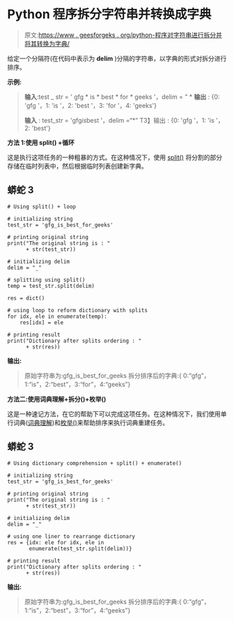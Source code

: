 # Python 程序拆分字符串并转换成字典

> 原文:[https://www . geesforgeks . org/python-程序对字符串进行拆分并将其转换为字典/](https://www.geeksforgeeks.org/python-program-to-split-the-string-and-convert-it-to-dictionary/)

给定一个分隔符(在代码中表示为 **delim** )分隔的字符串，以字典的形式对拆分进行排序。

**示例:**

> **输入**:test _ str = ' gfg * is * best * for * geeks '，delim = " *
> **输出** : {0: 'gfg '，1: 'is '，2: 'best '，3: 'for '，4: 'geeks'}
> 
> **输入** : test_str = 'gfg*is*best '，delim =“*”
> T3】输出 : {0: 'gfg '，1: 'is '，2: 'best'}

**方法 1:使用 split() +循环**

这是执行这项任务的一种粗暴的方式。在这种情况下，使用 [split()](https://www.geeksforgeeks.org/python-string-split/) 将分割的部分存储在临时列表中，然后根据临时列表创建新字典。

## 蟒蛇 3

```
# Using split() + loop

# initializing string
test_str = 'gfg_is_best_for_geeks'

# printing original string
print("The original string is : "
      + str(test_str))

# initializing delim
delim = "_"

# splitting using split()
temp = test_str.split(delim)

res = dict()

# using loop to reform dictionary with splits
for idx, ele in enumerate(temp):
    res[idx] = ele

# printing result
print("Dictionary after splits ordering : "
      + str(res))
```

**输出:**

> 原始字符串为:gfg_is_best_for_geeks
> 拆分排序后的字典:{ 0:“gfg”，1:“is”，2:“best”，3:“for”，4:“geeks”}

**方法二:使用词典理解+拆分()+枚举()**

这是一种速记方法，在它的帮助下可以完成这项任务。在这种情况下，我们使用单行词典([词典理解](https://www.geeksforgeeks.org/python-dictionary-comprehension/))和[枚举()](https://www.geeksforgeeks.org/enumerate-in-python/)来帮助排序来执行词典重建任务。

## 蟒蛇 3

```
# Using dictionary comprehension + split() + enumerate()

# initializing string
test_str = 'gfg_is_best_for_geeks'

# printing original string
print("The original string is : "
      + str(test_str))

# initializing delim
delim = "_"

# using one liner to rearrange dictionary
res = {idx: ele for idx, ele in
       enumerate(test_str.split(delim))}

# printing result
print("Dictionary after splits ordering : "
      + str(res))
```

**输出:**

> 原始字符串为:gfg_is_best_for_geeks
> 拆分排序后的字典:{ 0:“gfg”，1:“is”，2:“best”，3:“for”，4:“geeks”}